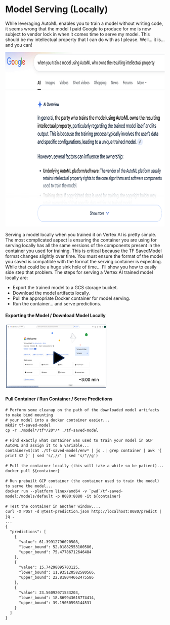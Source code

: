 # Model Serving (Locally)
While leveraging AutoML enables you to train a model without writing code, it seems wrong that the model I paid Google to produce for me is now subject to vendor lock in when it comes time to serve my model.  This should be my intellectual property that I can do with as I please.  Well... it is... and you can!


<kbd>
<img src="/images/auto-ml-ip.png" alt="On Nooo!" width="800" height="550">
</kbd>

<p> </p>

Serving a model locally when you trained it on Vertex AI is pretty simple.  The most complicated aspect is ensuring the container you are using for serving locally has all the same versions of the components present in the container you used for training.  This is critical because the TF SavedModel format changes slightly over time.  You must ensure the format of the model you saved is compatible with the format the serving container is expecting.  While that could be a huge sink hole of time... I'll show you how to easily side step that problem.  The steps for serving a Vertex AI trained model locally are:

<p> </p>

* Export the trained model to a GCS storage bucket.
* Download the model artifacts locally.
* Pull the appropriate Docker container for model serving.
* Run the container... and serve predictions.

#### Exporting the Model / Download Model Locally
[![something is broken](/images/video2.png)](https://www.youtube.com/embed/OggyXfDCzWY "Model Export")

#### Pull Container / Run Container / Serve Predictions
```
# Perform some cleanup on the path of the downloaded model artifacts to make bind mounting
# your model into a docker container easier...
mkdir tf-saved-model
cp -r ./model*/tf*/20*/* ./tf-saved-model

# Find exactly what container was used to train your model in GCP AutoML and assign it to a variable...
container=$(cat ./tf-saved-model/env* | jq .| grep container | awk '{ print $2 }' | sed 's/,//' | sed 's/"//g')

# Pull the container locally (this will take a while so be patient)...
docker pull ${container}

# Run prebuilt GCP container (the container used to train the model) to serve the model...
docker run --platform linux/amd64 -v `pwd`/tf-saved-model:/models/default -p 8080:8080 -it ${container}

# Test the container in another window....
curl -X POST -d @test-prediction.json http://localhost:8080/predict | jq .
...
{
  "predictions": [
    {
      "value": 61.39912796020508,
      "lower_bound": 52.01882553100586,
      "upper_bound": 75.47786712646484
    },
    {
      "value": 15.74298095703125,
      "lower_bound": 11.935120582580566,
      "upper_bound": 22.818044662475586
    },
    {
      "value": 23.56092071533203,
      "lower_bound": 18.869943618774414,
      "upper_bound": 39.19050598144531
    }
  ]
}

```
